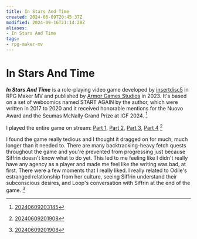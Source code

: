 ```yaml
---
title: In Stars And Time
created: 2024-06-09T20:45:37Z
modified: 2024-09-16T21:14:28Z
aliases:
- In Stars And Time
tags:
- rpg-maker-mv
---
```


# In Stars And Time

_**In Stars And Time**_ is a role-playing video game developed by [insertdisc5](insertdisc5.md) in RPG Maker MV and published by [Armor Games Studios](armor-games-studios.md) in 2023. It's based on a set of webcomics named START AGAIN by the author, which were written in 2017 to 2020 and it received honorable mentions for the Nuovo Award and the Seumas McNally Grand Prize at IGF 2024. [^1]

I played the entire game on stream: [Part 1](https://vods.exodrifter.space/2024/05/19/0026), [Part 2](https://vods.exodrifter.space/2024/05/22/2335), [Part 3](https://vods.exodrifter.space/2024/06/06/0039), [Part 4](https://vods.exodrifter.space/2024/06/08/2001) [^2]

I found the game really tedious and I thought it dragged on for much, much longer than it needed to. There are many backtracking-heavy fetch quests throughout the game and you're prevented from progressing just because Siffrin doesn't know what to do yet. This led to me feeling like I didn't really have any agency as a player and made me feel like the writing was bad, at first. There were a few moments that I really liked. I really related to Odile's estranged relationship from her culture, seeing Siffrin understand their subconscious desires, and Loop's conversation with Siffrin at the end of the game. [^2]

[^1]: [20240609203145](../entries/20240609203145.md)
[^2]: [20240609201908](../entries/20240609201908.md)
